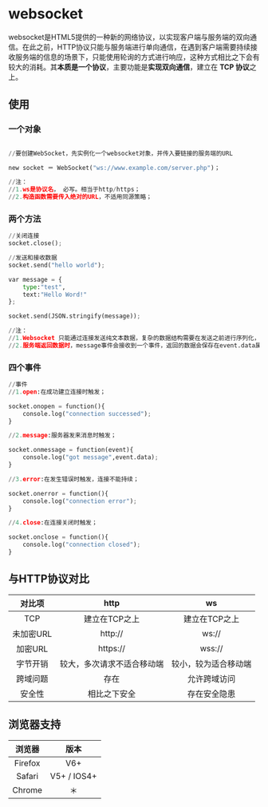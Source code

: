 # websocket

websocket是HTML5提供的一种新的网络协议，以实现客户端与服务端的双向通信。在此之前，HTTP协议只能与服务端进行单向通信，在遇到客户端需要持续接收服务端的信息的场景下，只能使用轮询的方式进行响应，这种方式相比之下会有较大的消耗。其**本质是一个协议**，主要功能是**实现双向通信**，建立在 **TCP 协议**之上。

## 使用

### 一个对象

```python

//要创建WebSocket，先实例化一个websocket对象，并传入要链接的服务端的URL

new socket ＝ WebSocket("ws://www.example.com/server.php")；

//注：
//1.ws是协议名， 必写。相当于http/https；
//2.构造函数需要传入绝对的URL，不适用同源策略；

```

### 两个方法

```python
//关闭连接
socket.close();

//发送和接收数据
socket.send("hello world");

var message = {
    type:"test",
    text:"Hello Word!"
};

socket.send(JSON.stringify(message));

//注：
//1.Websocket 只能通过连接发送纯文本数据，复杂的数据结构需要在发送之前进行序列化，服务端接收到的数据也要解析之后使用；
//2.服务端返回数据时，message事件会接收到一个事件，返回的数据会保存在event.data属性中；

```

### 四个事件

```python
//事件
//1.open:在成功建立连接时触发；

socket.onopen = function(){
    console.log("connection successed");
}

//2.message:服务器发来消息时触发；

socket.onmessage = function(event){
    console.log("got message",event.data);
}

//3.error:在发生错误时触发，连接不能持续；

socket.onerror = function(){
    console.log("connection error");
}

//4.close:在连接关闭时触发；

socket.onclose = function(){
    console.log("connection closed");
}

```

## 与HTTP协议对比

|  对比项   |            http            |          ws          |
|:---------:|:--------------------------:|:--------------------:|
| TCP |          建立在TCP之上          |        建立在TCP之上         |
| 未加密URL |          http://           |        ws://         |
| 加密URL  |          https://          |        wss://        |
| 字节开销  | 较大，多次请求不适合移动端 | 较小，较为适合移动端 |
| 跨域问题  |            存在            |     允许跨域访问     |
|  安全性   |        相比之下安全        |     存在安全隐患     |

## 浏览器支持

| 浏览器  |    版本     |
|:-------:|:-----------:|
| Firefox |     V6+     |
| Safari  | V5+ / IOS4+ |
| Chrome  |     ＊      |
